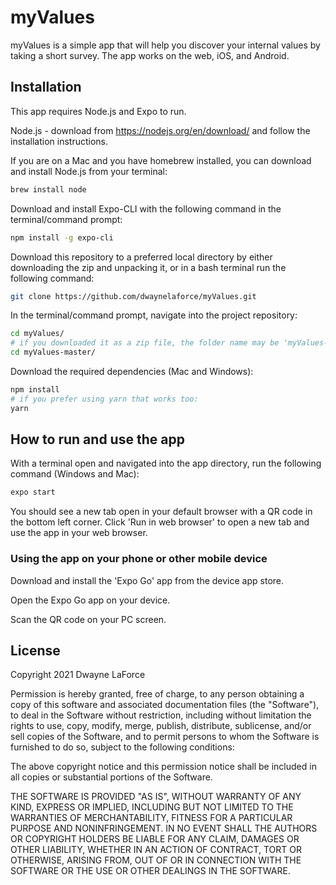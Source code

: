 # myValues

myValues is a simple app that will help you discover your internal values by taking a short survey.  The app works on the web, iOS, and Android.


## Installation

This app requires Node.js and Expo to run.

Node.js - download from https://nodejs.org/en/download/ and follow the installation instructions.

If you are on a Mac and you have homebrew installed, you can download and install Node.js from your terminal:

```bash
brew install node
```

Download and install Expo-CLI with the following command in the terminal/command prompt:

```bash
npm install -g expo-cli
```

Download this repository to a preferred local directory by either downloading the zip and unpacking it, or in a bash terminal run the following command:

```bash
git clone https://github.com/dwaynelaforce/myValues.git
```

In the terminal/command prompt, navigate into the project repository:

```bash
cd myValues/
# if you downloaded it as a zip file, the folder name may be 'myValues-master'
cd myValues-master/
```

Download the required dependencies (Mac and Windows):

```bash
npm install
# if you prefer using yarn that works too:
yarn
```

## How to run and use the app

With a terminal open and navigated into the app directory, run the following command (Windows and Mac):

```bash
expo start
```

You should see a new tab open in your default browser with a QR code in the bottom left corner.  Click 'Run in web browser' to open a new tab and use the app in your web browser.

### Using the app on your phone or other mobile device

Download and install the 'Expo Go' app from the device app store.

Open the Expo Go app on your device.

Scan the QR code on your PC screen.

## License

Copyright 2021 Dwayne LaForce

Permission is hereby granted, free of charge, to any person obtaining a copy of this software and associated documentation files (the "Software"), to deal in the Software without restriction, including without limitation the rights to use, copy, modify, merge, publish, distribute, sublicense, and/or sell copies of the Software, and to permit persons to whom the Software is furnished to do so, subject to the following conditions:

The above copyright notice and this permission notice shall be included in all copies or substantial portions of the Software.

THE SOFTWARE IS PROVIDED "AS IS", WITHOUT WARRANTY OF ANY KIND, EXPRESS OR IMPLIED, INCLUDING BUT NOT LIMITED TO THE WARRANTIES OF MERCHANTABILITY, FITNESS FOR A PARTICULAR PURPOSE AND NONINFRINGEMENT. IN NO EVENT SHALL THE AUTHORS OR COPYRIGHT HOLDERS BE LIABLE FOR ANY CLAIM, DAMAGES OR OTHER LIABILITY, WHETHER IN AN ACTION OF CONTRACT, TORT OR OTHERWISE, ARISING FROM, OUT OF OR IN CONNECTION WITH THE SOFTWARE OR THE USE OR OTHER DEALINGS IN THE SOFTWARE.